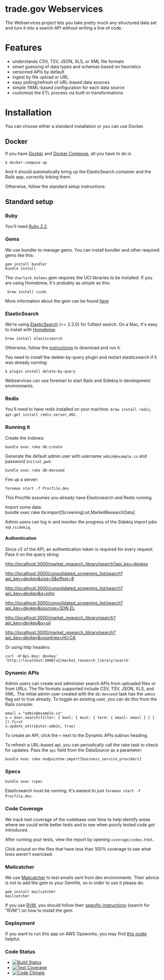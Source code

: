 trade.gov Webservices
==============

The Webservices project lets you take pretty much any structured data set and turn it into a search API without writing a line of code.

# Features

* understands CSV, TSV, JSON, XLS, or XML file formats
* smart guessing of data types and schemas based on heuristics
* versioned APIs by default
* ingest by file upload or URL
* easy polling/refresh of URL-based data sources
* simple YAML-based configuration for each data source
* customize the ETL process via built-in transformations

# Installation

You can choose either a standard installation or you can use Docker.

## Docker

If you have [Docker](http://docker.io/) and [Docker Compose](https://docs.docker.com/compose/), all you have to do is

    $ docker-compose up

And it should automatically bring up the ElasticSearch container and the Rails app, correctly linking them.

Otherwise, follow the standard setup instructions.

## Standard setup

### Ruby

You'll need [Ruby 2.2](http://www.ruby-lang.org/en/downloads/).

### Gems

We use bundler to manage gems. You can install bundler and other required gems like this:

    gem install bundler
    bundle install
    
The `charlock_holmes` gem requires the UCI libraries to be installed. If you are using Homebrew, it's probably as simple as this:
     
     brew install icu4c

More information about the gem can be found [here](https://github.com/brianmario/charlock_holmes)             

### ElasticSearch

We're using [ElasticSearch](http://www.elasticsearch.org/) (>= 2.2.0) for fulltext search. On a Mac, it's easy to install with [Homebrew](http://mxcl.github.com/homebrew/).

    brew install elasticsearch

Otherwise, follow the [instructions](http://www.elasticsearch.org/download/) to download and run it.

You need to install the delete-by-query plugin and restart elasticsearch if it was already running:

    $ plugin install delete-by-query

Webservices can use foreman to start Rails and Sidekiq in development environments. 

### Redis

You'll need to have redis installed on your machine. `brew install redis`, `apt-get install redis-server`, etc.

### Running it

Create the indexes:

    bundle exec rake db:create
    
Generate the default admin user with username `admin@example.co` and password `1nitial_pwd`:

    bundle exec rake db:devseed    

Fire up a server:

    foreman start -f Procfile.dev
    
This Procfile assumes you already have Elasticsearch and Redis running.
    
Import some data:    
    bundle exec rake ita:import[ScreeningList,MarketResearchData]

Admin users can log in and monitor the progress of the Sidekiq import jobs via `/sidekiq`.

#### Authentication

Since v2 of the API, an authentication token is required for every request. Pass it on the query string:

<http://localhost:3000/market_research_library/search?api_key=devkey>

<http://localhost:3000/consolidated_screening_list/search?api_key=devkey&size=5&offset=8>

<http://localhost:3000/consolidated_screening_list/search?api_key=devkey&q=john>

<http://localhost:3000/consolidated_screening_list/search?api_key=devkey&sources=SDN,EL>

<http://localhost:3000/market_research_library/search?api_key=devkey&q=oil>

<http://localhost:3000/market_research_library/search?api_key=devkey&countries=HU,CA>

Or using http headers:

    curl -H'Api-Key: devkey' 'http://localhost:3000/v2/market_research_library/search'

### Dynamic APIs

Admin users can create and administer search APIs from uploaded files or from URLs. The file formats supported 
include CSV, TSV, JSON, XLS, and XML. The initial admin user created with the `db:devseed` task has the `admin` flag 
set to true already. To toggle an existing user, you can do this from the Rails console:
    
    email = "admin@example.co"
    u = User.search(filter: { bool: { must: { term: { email: email } } } }).first
    u.update_attribute(:admin, true)

To create an API, click the `+` next to the Dynamic APIs subnav heading.

To refresh a URL-based api, you can periodically call the rake task to check for updates. Pass the `api` field from the DataSource as a parameter:

    bundle exec rake endpointme:import[business_service_providers]

### Specs

    bundle exec rspec

Elasticsearch must be running. It's easiest to just `foreman start -f Procfile.dev`.

### Code Coverage

We track test coverage of the codebase over time to help identify areas where we could write better tests and to see when poorly tested code got introduced.

After running your tests, view the report by opening `coverage/index.html`.

Click around on the files that have less than 100% coverage to see what lines weren't exercised.

### Mailcatcher

We use [Mailcatcher](http://mailcatcher.me/) to test emails sent from dev environments. Their advice is not to add the gem to your Gemfile, so in order
to use it please do:

    gem install mailcatcher
    mailcatcher

If you use [RVM](https://rvm.io/), you should follow their [specific instructions](http://mailcatcher.me/) (search for "RVM") on how to install the gem.

### Deployment

If you want to run this app on AWS Opsworks, you may find [this guide](https://github.com/GovWizely/webservices/wiki/How-to:-set-up-a-fully-decoupled-AWS-Stack) helpful.

### Code Status

* [![Build Status](https://travis-ci.org/GovWizely/webservices.svg?branch=master)](https://travis-ci.org/GovWizely/webservices/)
* [![Test Coverage](https://codeclimate.com/github/GovWizely/webservices/badges/coverage.svg)](https://codeclimate.com/github/GovWizely/webservices)
* [![Code Climate](https://codeclimate.com/github/GovWizely/webservices/badges/gpa.svg)](https://codeclimate.com/github/GovWizely/webservices)


